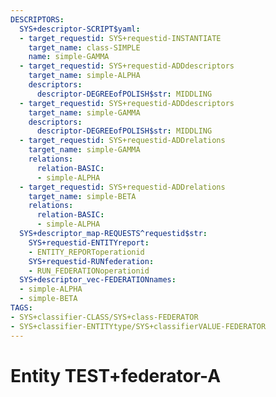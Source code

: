```yaml
---
DESCRIPTORS:
  SYS+descriptor-SCRIPT$yaml:
  - target_requestid: SYS+requestid-INSTANTIATE
    target_name: class-SIMPLE
    name: simple-GAMMA
  - target_requestid: SYS+requestid-ADDdescriptors
    target_name: simple-ALPHA
    descriptors:
      descriptor-DEGREEofPOLISH$str: MIDDLING
  - target_requestid: SYS+requestid-ADDdescriptors
    target_name: simple-GAMMA
    descriptors:
      descriptor-DEGREEofPOLISH$str: MIDDLING
  - target_requestid: SYS+requestid-ADDrelations
    target_name: simple-GAMMA
    relations:
      relation-BASIC:
      - simple-ALPHA
  - target_requestid: SYS+requestid-ADDrelations
    target_name: simple-BETA
    relations:
      relation-BASIC:
      - simple-ALPHA
  SYS+descriptor_map-REQUESTS^requestid$str:
    SYS+requestid-ENTITYreport:
    - ENTITY_REPORToperationid
    SYS+requestid-RUNfederation:
    - RUN_FEDERATIONoperationid
  SYS+descriptor_vec-FEDERATIONnames:
  - simple-ALPHA
  - simple-BETA
TAGS:
- SYS+classifier-CLASS/SYS+class-FEDERATOR
- SYS+classifier-ENTITYtype/SYS+classifierVALUE-FEDERATOR
---
```

# Entity TEST+federator-A

